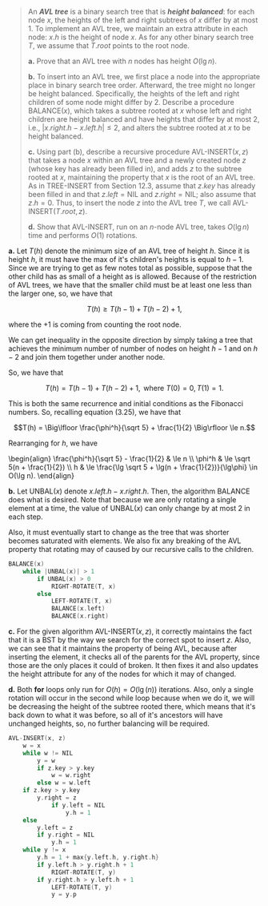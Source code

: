 > An __*AVL tree*__ is a binary search tree that is __*height balanced*__: for each node $x$, the heights of the left and right subtrees of $x$ differ by at most $1$. To implement an AVL tree, we maintain an extra attribute in each node: $x.h$ is the height of node $x$. As for any other binary search tree $T$, we assume that $T.root$ points to the root node.
>
> **a.** Prove that an AVL tree with $n$ nodes has height $O(\lg n)$.
>
> **b.** To insert into an AVL tree, we first place a node into the appropriate place in binary search tree order. Afterward, the tree might no longer be height balanced. Specifically, the heights of the left and right children of some node might differ by $2$. Describe a procedure $\text{BALANCE}(x)$, which takes a subtree rooted at $x$ whose left and right children are height balanced and have heights that differ by at most $2$, i.e., $|x.right.h - x.left.h| \le 2$, and alters the subtree rooted at $x$ to be height balanced.
>
> **c.** Using part (b), describe a recursive procedure $\text{AVL-INSERT}(x, z)$ that takes a node $x$ within an AVL tree and a newly created node $z$ (whose key has already been filled in), and adds $z$ to the subtree rooted at $x$, maintaining the property that $x$ is the root of an AVL tree. As in $\text{TREE-INSERT}$ from Section 12.3, assume that $z.key$ has already been filled in and that $z.left = \text{NIL}$ and $z.right = \text{NIL}$; also assume that $z.h = 0$. Thus, to insert the node $z$ into the AVL tree $T$, we call $\text{AVL-INSERT}(T.root, z)$.
>
> **d.** Show that $\text{AVL-INSERT}$, run on an $n$-node AVL tree, takes $O(\lg n)$ time and performs $O(1)$ rotations.

**a.** Let $T(h)$ denote the minimum size of an AVL tree of height $h$. Since it is height $h$, it must have the max of it's children's heights is equal to $h - 1$. Since we are trying to get as few notes total as possible, suppose that the other child has as small of a height as is allowed. Because of the restriction of AVL trees, we have that the smaller child must be at least one less than the larger one, so, we have that

$$T(h) \ge T(h - 1) + T(h - 2) + 1,$$

where the $+1$ is coming from counting the root node. 

We can get inequality in the opposite direction by simply taking a tree that achieves the minimum number of number of nodes on height $h - 1$ and on $h - 2$ and join them together under another node. 

So, we have that 

$$T(h) = T(h - 1) + T(h - 2) + 1, \text{ where } T(0) = 0, T(1) = 1.$$

This is both the same recurrence and initial conditions as the Fibonacci numbers. So, recalling equation $\text{(3.25)}$, we have that

$$T(h) = \Big\lfloor \frac{\phi^h}{\sqrt 5} + \frac{1}{2} \Big\rfloor \le n.$$

Rearranging for $h$, we have 

\begin{align}
    \frac{\phi^h}{\sqrt 5} - \frac{1}{2} & \le n \\\\
                                  \phi^h & \le \sqrt 5(n + \frac{1}{2}) \\\\
                                       h & \le \frac{\lg \sqrt 5 + \lg(n + \frac{1}{2})}{\lg\phi} \in O(\lg n).
\end{align}

**b.** Let $\text{UNBAL}(x)$ denote $x.left.h - x.right.h$. Then, the algorithm $\text{BALANCE}$ does what is desired. Note that because we are only rotating a single element at a time, the value of $\text{UNBAL}(x)$ can only change by at most $2$ in each step.

Also, it must eventually start to change as the tree that was shorter becomes saturated with elements. We also fix any breaking of the AVL property that rotating may of caused by our recursive calls to the children.

```cpp
BALANCE(x)
    while |UNBAL(x)| > 1
        if UNBAL(x) > 0
            RIGHT-ROTATE(T, x)
        else 
            LEFT-ROTATE(T, x)
            BALANCE(x.left)
            BALANCE(x.right)
```

**c.** For the given algorithm $\text{AVL-INSERT}(x, z)$, it correctly maintains the fact that it is a BST by the way we search for the correct spot to insert $z$. Also, we can see that it maintains the property of being AVL, because after inserting the element, it checks all of the parents for the AVL property, since those are the only places it could of broken. It then fixes it and also updates the height attribute for any of the nodes for which it may of changed.

**d.** Both **for** loops only run for $O(h) = O(\lg(n))$ iterations. Also, only a single rotation will occur in the second while loop because when we do it, we will be decreasing the height of the subtree rooted there, which means that it's back down to what it was before, so all of it's ancestors will have unchanged heights, so, no further balancing will be required.

```cpp
AVL-INSERT(x, z)
    w = x
    while w != NIL
        y = w
        if z.key > y.key
            w = w.right
        else w = w.left
    if z.key > y.key
        y.right = z
            if y.left = NIL
                y.h = 1
    else
        y.left = z
        if y.right = NIL
            y.h = 1
    while y != x
        y.h = 1 + max{y.left.h, y.right.h}
        if y.left.h > y.right.h + 1
            RIGHT-ROTATE(T, y)
        if y.right.h > y.left.h + 1
            LEFT-ROTATE(T, y)
            y = y.p   
```
